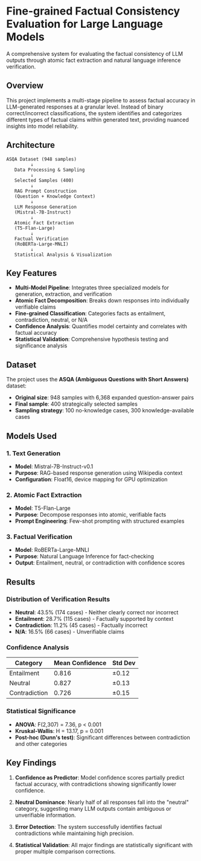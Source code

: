 # Fine-grained Factual Consistency Evaluation for Large Language Models

A comprehensive system for evaluating the factual consistency of LLM outputs through atomic fact extraction and natural language inference verification.

## Overview

This project implements a multi-stage pipeline to assess factual accuracy in LLM-generated responses at a granular level. Instead of binary correct/incorrect classifications, the system identifies and categorizes different types of factual claims within generated text, providing nuanced insights into model reliability.

## Architecture

```
ASQA Dataset (948 samples)
         ↓
   Data Processing & Sampling
         ↓
   Selected Samples (400)
         ↓
   RAG Prompt Construction
   (Question + Knowledge Context)
         ↓
   LLM Response Generation
   (Mistral-7B-Instruct)
         ↓
   Atomic Fact Extraction
   (T5-Flan-Large)
         ↓
   Factual Verification
   (RoBERTa-Large-MNLI)
         ↓
   Statistical Analysis & Visualization
```

## Key Features

- **Multi-Model Pipeline**: Integrates three specialized models for generation, extraction, and verification
- **Atomic Fact Decomposition**: Breaks down responses into individually verifiable claims
- **Fine-grained Classification**: Categories facts as entailment, contradiction, neutral, or N/A
- **Confidence Analysis**: Quantifies model certainty and correlates with factual accuracy
- **Statistical Validation**: Comprehensive hypothesis testing and significance analysis

## Dataset

The project uses the **ASQA (Ambiguous Questions with Short Answers)** dataset:
- **Original size**: 948 samples with 6,368 expanded question-answer pairs
- **Final sample**: 400 strategically selected samples
- **Sampling strategy**: 100 no-knowledge cases, 300 knowledge-available cases

## Models Used

### 1. Text Generation
- **Model**: Mistral-7B-Instruct-v0.1
- **Purpose**: RAG-based response generation using Wikipedia context
- **Configuration**: Float16, device mapping for GPU optimization

### 2. Atomic Fact Extraction
- **Model**: T5-Flan-Large
- **Purpose**: Decompose responses into atomic, verifiable facts
- **Prompt Engineering**: Few-shot prompting with structured examples

### 3. Factual Verification
- **Model**: RoBERTa-Large-MNLI
- **Purpose**: Natural Language Inference for fact-checking
- **Output**: Entailment, neutral, or contradiction with confidence scores

## Results

### Distribution of Verification Results
- **Neutral**: 43.5% (174 cases) - Neither clearly correct nor incorrect
- **Entailment**: 28.7% (115 cases) - Factually supported by context
- **Contradiction**: 11.2% (45 cases) - Factually incorrect
- **N/A**: 16.5% (66 cases) - Unverifiable claims

### Confidence Analysis
| Category | Mean Confidence | Std Dev |
|----------|----------------|---------|
| Entailment | 0.816 | ±0.12 |
| Neutral | 0.827 | ±0.13 |
| Contradiction | 0.726 | ±0.15 |

### Statistical Significance
- **ANOVA**: F(2,307) = 7.36, p < 0.001
- **Kruskal-Wallis**: H = 13.17, p = 0.001
- **Post-hoc (Dunn's test)**: Significant differences between contradiction and other categories


## Key Findings

1. **Confidence as Predictor**: Model confidence scores partially predict factual accuracy, with contradictions showing significantly lower confidence.

2. **Neutral Dominance**: Nearly half of all responses fall into the "neutral" category, suggesting many LLM outputs contain ambiguous or unverifiable information.

3. **Error Detection**: The system successfully identifies factual contradictions while maintaining high precision.

4. **Statistical Validation**: All major findings are statistically significant with proper multiple comparison corrections.
